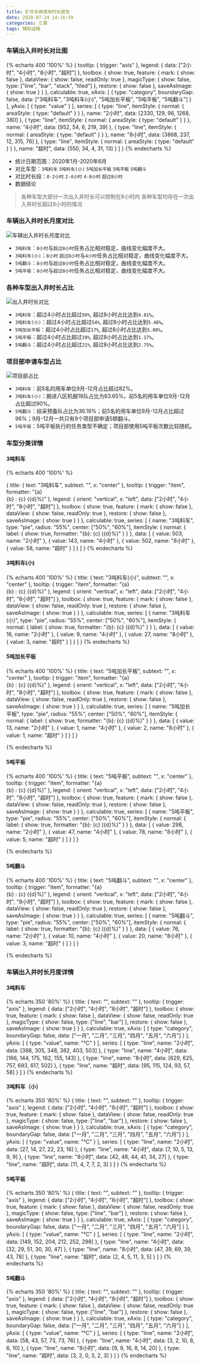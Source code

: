 ```yaml
---
title: 矿井车辆使用时长报告
date: 2020-07-24 14:16:59
categories: 汇报
tags: 辅助运输
---
```

### 车辆出入井时长对比图
{% echarts 400 '100%' %}
{
    tooltip: {
        trigger: "axis"
    },
    legend: {
        data: ["2小时", "4小时", "8小时", "超时"]
    },
    toolbox: {
        show: true,
        feature: {
            mark: {
                show: false
            },
            dataView: {
                show: false,
                readOnly: true
            },
            magicType: {
                show: false,
                type: ["line", "bar", "stack", "tiled"]
            },
            restore: {
                show: false
            },
            saveAsImage: {
                show: true
            }
        }
    },
    calculable: true,
    xAxis: [
        {
            type: "category",
            boundaryGap: false,
            data: ["3吨料车", "3吨料车(小)", "5吨加长平板", "5吨平板", "5吨翻斗"]
        }
    ],
    yAxis: [
        {
            type: "value"
        }
    ],
    series: [
        {
            type: "line",
            itemStyle: {
                normal: {
                    areaStyle: {
                        type: "default"
                    }
                }
            },
            name: "2小时",
            data: [2330, 129, 96, 1268, 380]
        },
        {
            type: "line",
            itemStyle: {
                normal: {
                    areaStyle: {
                        type: "default"
                    }
                }
            },
            name: "4小时",
            data: [952, 54, 6, 219, 39]
        },
        {
            type: "line",
            itemStyle: {
                normal: {
                    areaStyle: {
                        type: "default"
                    }
                }
            },
            name: "8小时",
            data: [3868, 237, 12, 315, 76]
        },
        {
            type: "line",
            itemStyle: {
                normal: {
                    areaStyle: {
                        type: "default"
                    }
                }
            },
            name: "超时",
            data: [550, 34, 4, 31, 13]
        }
    ]
}
{% endecharts %}

* 统计日期范围：2020年1月-2020年6月
* 对比车型：`3吨料车` `3吨料车(小)` `5吨加长平板` `5吨平板` `5吨翻斗`
* 对比时长段：`0-2小时` `2-4小时` `4-8小时` `超过8小时`
* 数据结论
> 各种车型大部分一次出入井时长可以控制在8小时内
> 各种车型均存在一次出入井时长超过8小时的情况

### 车辆出入井时长月度对比
![车辆出入井时长月度对比](15955836646320.jpg)
* `3吨料车`：`8小时`与`超过8小时`任务占比相对稳定，曲线变化幅度不大。
* `3吨料车(小)`：`8小时` `超过8小时`与`4小时`任务占比相对稳定，曲线变化幅度不大。
* `5吨翻斗`：`8小时`与`超过8小时`任务占比相对稳定，曲线变化幅度不大。
* `5吨平板`：`8小时`与`超过8小时`任务占比相对稳定，曲线变化幅度不大。

### 各种车型出入井时长占比

![出入井时长对比](15955799703118.jpg)
* `3吨料车`：超过4小时占比超过`50%`, 超过8小时占比达到`4.81%`。
* `3吨料车(小)`：超过4小时占比超过`54%`, 超过8小时占比达到`5.46%`。
* `5吨加长平板`：超过4小时占比超过`17%`, 超过8小时占比达到`5.88%`。
* `5吨平板`：超过4小时占比超过`19%`, 超过8小时占比达到`1.17%`。
* `5吨翻斗`：超过4小时占比超过`21%`, 超过8小时占比达到`2.75%`。

### 项目部申请车型占比
![项目部占比](15955798280001.jpg)

* `3吨料车`：前5名的用车单位9月-12月占比超过82%。
* `3吨料车(小)`：掘进八区机掘18队占比为63.65%，前5名的用车单位9月-12月占比超过90%。
* `5吨翻斗`：综采预备队占比为36.19%；前5名的用车单位9月-12月占比超过96%；9月-12月一共只有9个项目部申请5顿翻斗。
* `5吨平板`：5吨平板执行的任务类型不确定；项目部使用5吨平板次数比较随机。

### 车型分类详情
#### 3吨料车
{% echarts 400 '100%' %}

{
    title: {
        text: "3吨料车",
        subtext: "",
        x: "center"
    },
    tooltip: {
        trigger: "item",
        formatter: "{a} <br/>{b} : {c} ({d}%)"
    },
    legend: {
        orient: "vertical",
        x: "left",
        data: ["2小时", "4小时", "8小时", "超时"]
    },
    toolbox: {
        show: true,
        feature: {
            mark: {
                show: false
            },
            dataView: {
                show: false,
                readOnly: true
            },
            restore: {
                show: false
            },
            saveAsImage: {
                show: true
            }
        }
    },
    calculable: true,
    series: [
        {
            name: "3吨料车",
            type: "pie",
            radius: "55%",
            center: ["50%", "60%"],
            itemStyle: {
                normal: {
                    label: {
                        show: true,
                        formatter: "{b}: {c} ({d}%)"
                    }
                }
            },
            data: [
                {
                    value: 503,
                    name: "2小时"
                },
                {
                    value: 143,
                    name: "4小时"
                },
                {
                    value: 502,
                    name: "8小时"
                },
                {
                    value: 58,
                    name: "超时"
                }
            ]
        }
    ]
}
{% endecharts %}


#### 3吨料车(小)

{% echarts 400 '100%' %}
{
    title: {
        text: "3吨料车(小)",
        subtext: "",
        x: "center"
    },
    tooltip: {
        trigger: "item",
        formatter: "{a} <br/>{b} : {c} ({d}%)"
    },
    legend: {
        orient: "vertical",
        x: "left",
        data: ["2小时", "4小时", "8小时", "超时"]
    },
    toolbox: {
        show: true,
        feature: {
            mark: {
                show: false
            },
            dataView: {
                show: false,
                readOnly: true
            },
            restore: {
                show: false
            },
            saveAsImage: {
                show: true
            }
        }
    },
    calculable: true,
    series: [
        {
            name: "3吨料车(小)",
            type: "pie",
            radius: "55%",
            center: ["50%", "60%"],
            itemStyle: {
                normal: {
                    label: {
                        show: true,
                        formatter: "{b}: {c} ({d}%)"
                    }
                }
            },
            data: [
                {
                    value: 16,
                    name: "2小时"
                },
                {
                    value: 9,
                    name: "4小时"
                },
                {
                    value: 27,
                    name: "8小时"
                },
                {
                    value: 3,
                    name: "超时"
                }
            ]
        }
    ]
}
{% endecharts %}


#### 5吨加长平板

{% echarts 400 '100%' %}
{
    title: {
        text: "5吨加长平板",
        subtext: "",
        x: "center"
    },
    tooltip: {
        trigger: "item",
        formatter: "{a} <br/>{b} : {c} ({d}%)"
    },
    legend: {
        orient: "vertical",
        x: "left",
        data: ["2小时", "4小时", "8小时", "超时"]
    },
    toolbox: {
        show: true,
        feature: {
            mark: {
                show: false
            },
            dataView: {
                show: false,
                readOnly: true
            },
            restore: {
                show: false
            },
            saveAsImage: {
                show: true
            }
        }
    },
    calculable: true,
    series: [
        {
            name: "5吨加长平板",
            type: "pie",
            radius: "55%",
            center: ["50%", "60%"],
            itemStyle: {
                normal: {
                    label: {
                        show: true,
                        formatter: "{b}: {c} ({d}%)"
                    }
                }
            },
            data: [
                {
                    value: 13,
                    name: "2小时"
                },
                {
                    value: 1,
                    name: "4小时"
                },
                {
                    value: 2,
                    name: "8小时"
                },
                {
                    value: 1,
                    name: "超时"
                }
            ]
        }
    ]
}

{% endecharts %}

#### 5吨平板

{% echarts 400 '100%' %}
{
    title: {
        text: "5吨平板",
        subtext: "",
        x: "center"
    },
    tooltip: {
        trigger: "item",
        formatter: "{a} <br/>{b} : {c} ({d}%)"
    },
    legend: {
        orient: "vertical",
        x: "left",
        data: ["2小时", "4小时", "8小时", "超时"]
    },
    toolbox: {
        show: true,
        feature: {
            mark: {
                show: false
            },
            dataView: {
                show: false,
                readOnly: true
            },
            restore: {
                show: false
            },
            saveAsImage: {
                show: true
            }
        }
    },
    calculable: true,
    series: [
        {
            name: "5吨平板",
            type: "pie",
            radius: "55%",
            center: ["50%", "60%"],
            itemStyle: {
                normal: {
                    label: {
                        show: true,
                        formatter: "{b}: {c} ({d}%)"
                    }
                }
            },
            data: [
                {
                    value: 298,
                    name: "2小时"
                },
                {
                    value: 47,
                    name: "4小时"
                },
                {
                    value: 78,
                    name: "8小时"
                },
                {
                    value: 5,
                    name: "超时"
                }
            ]
        }
    ]
}

{% endecharts %}

#### 5吨翻斗

{% echarts 400 '100%' %}
{
    title: {
        text: "5吨翻斗",
        subtext: "",
        x: "center"
    },
    tooltip: {
        trigger: "item",
        formatter: "{a} <br/>{b} : {c} ({d}%)"
    },
    legend: {
        orient: "vertical",
        x: "left",
        data: ["2小时", "4小时", "8小时", "超时"]
    },
    toolbox: {
        show: true,
        feature: {
            mark: {
                show: false
            },
            dataView: {
                show: false,
                readOnly: true
            },
            restore: {
                show: false
            },
            saveAsImage: {
                show: true
            }
        }
    },
    calculable: true,
    series: [
        {
            name: "5吨翻斗",
            type: "pie",
            radius: "55%",
            center: ["50%", "60%"],
            itemStyle: {
                normal: {
                    label: {
                        show: true,
                        formatter: "{b}: {c} ({d}%)"
                    }
                }
            },
            data: [
                {
                    value: 76,
                    name: "2小时"
                },
                {
                    value: 10,
                    name: "4小时"
                },
                {
                    value: 20,
                    name: "8小时"
                },
                {
                    value: 3,
                    name: "超时"
                }
            ]
        }
    ]
}

{% endecharts %}

### 车辆出入井时长月度详情

#### 3吨料车
{% echarts 350 '80%' %}
{
    title: {
        text: "",
        subtext: ""
    },
    tooltip: {
        trigger: "axis"
    },
    legend: {
        data: ["2小时", "4小时", "8小时", "超时"]
    },
    toolbox: {
        show: true,
        feature: {
            mark: {
                show: false
            },
            dataView: {
                show: false,
                readOnly: true
            },
            magicType: {
                show: false,
                type: ["line", "bar"]
            },
            restore: {
                show: false
            },
            saveAsImage: {
                show: true
            }
        }
    },
    calculable: true,
    xAxis: [
        {
            type: "category",
            boundaryGap: false,
            data: ["一月", "二月", "三月", "四月", "五月", "六月"]
        }
    ],
    yAxis: [
        {
            type: "value",
            name: "°C"
        }
    ],
    series: [
        {
            type: "line",
            name: "2小时",
            data: [388, 305, 348, 382, 403, 503]
        },
        {
            type: "line",
            name: "4小时",
            data: [166, 144, 175, 162, 155, 143]
        },
        {
            type: "line",
            name: "8小时",
            data: [629, 625, 757, 693, 617, 502]
        },
        {
            type: "line",
            name: "超时",
            data: [95, 115, 124, 93, 57, 58]
        }
    ]
}
{% endecharts %}
#### 3吨料车（小）
{% echarts 350 '80%' %}
{
    title: {
        text: "",
        subtext: ""
    },
    tooltip: {
        trigger: "axis"
    },
    legend: {
        data: ["2小时", "4小时", "8小时", "超时"]
    },
    toolbox: {
        show: true,
        feature: {
            mark: {
                show: false
            },
            dataView: {
                show: false,
                readOnly: true
            },
            magicType: {
                show: false,
                type: ["line", "bar"]
            },
            restore: {
                show: false
            },
            saveAsImage: {
                show: true
            }
        }
    },
    calculable: true,
    xAxis: [
        {
            type: "category",
            boundaryGap: false,
            data: ["一月", "二月", "三月", "四月", "五月", "六月"]
        }
    ],
    yAxis: [
        {
            type: "value",
            name: "°C"
        }
    ],
    series: [
        {
            type: "line",
            name: "2小时",
            data: [27, 14, 27, 22, 23, 16]
        },
        {
            type: "line",
            name: "4小时",
            data: [7, 10, 5, 13, 9, 9]
        },
        {
            type: "line",
            name: "8小时",
            data: [42, 48, 44, 41, 34, 27]
        },
        {
            type: "line",
            name: "超时",
            data: [11, 4, 7, 7, 2, 3]
        }
    ]
}
{% endecharts %}
#### 5吨平板
{% echarts 350 '80%' %}
{
    title: {
        text: "",
        subtext: ""
    },
    tooltip: {
        trigger: "axis"
    },
    legend: {
        data: ["2小时", "4小时", "8小时", "超时"]
    },
    toolbox: {
        show: true,
        feature: {
            mark: {
                show: false
            },
            dataView: {
                show: false,
                readOnly: true
            },
            magicType: {
                show: false,
                type: ["line", "bar"]
            },
            restore: {
                show: false
            },
            saveAsImage: {
                show: true
            }
        }
    },
    calculable: true,
    xAxis: [
        {
            type: "category",
            boundaryGap: false,
            data: ["一月", "二月", "三月", "四月", "五月", "六月"]
        }
    ],
    yAxis: [
        {
            type: "value",
            name: "°C"
        }
    ],
    series: [
        {
            type: "line",
            name: "2小时",
            data: [149, 152, 204, 212, 252, 298]
        },
        {
            type: "line",
            name: "4小时",
            data: [32, 29, 51, 30, 30, 47]
        },
        {
            type: "line",
            name: "8小时",
            data: [47, 39, 69, 39, 43, 78]
        },
        {
            type: "line",
            name: "超时",
            data: [2, 4, 5, 11, 3, 5]
        }
    ]
}
{% endecharts %}

#### 5吨翻斗
{% echarts 350 '80%' %}
{
    title: {
        text: "",
        subtext: ""
    },
    tooltip: {
        trigger: "axis"
    },
    legend: {
        data: ["2小时", "4小时", "8小时", "超时"]
    },
    toolbox: {
        show: true,
        feature: {
            mark: {
                show: false
            },
            dataView: {
                show: false,
                readOnly: true
            },
            magicType: {
                show: false,
                type: ["line", "bar"]
            },
            restore: {
                show: false
            },
            saveAsImage: {
                show: true
            }
        }
    },
    calculable: true,
    xAxis: [
        {
            type: "category",
            boundaryGap: false,
            data: ["一月", "二月", "三月", "四月", "五月", "六月"]
        }
    ],
    yAxis: [
        {
            type: "value",
            name: "°C"
        }
    ],
    series: [
        {
            type: "line",
            name: "2小时",
            data: [58, 43, 57, 73, 73, 76]
        },
        {
            type: "line",
            name: "4小时",
            data: [3, 2, 10, 8, 6, 10]
        },
        {
            type: "line",
            name: "8小时",
            data: [9, 9, 16, 8, 14, 20]
        },
        {
            type: "line",
            name: "超时",
            data: [3, 2, 0, 3, 2, 3]
        }
    ]
}
{% endecharts %}

